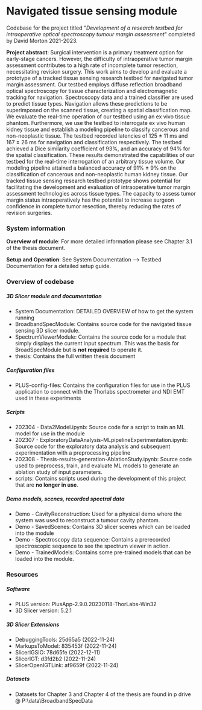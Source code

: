 # Navigated tissue sensing module

Codebase for the project titled "*Development of a research testbed for intraoperative optical spectroscopy tumour margin assessment*" completed by David Morton 2021-2023. 

**Project abstract**: Surgical intervention is a primary treatment option for early-stage cancers. However, the difficulty of intraoperative tumor margin assessment contributes to a high rate of incomplete tumor resection, necessitating revision surgery. This work aims to develop and evaluate a prototype of a tracked tissue sensing research testbed for navigated tumor margin assessment. Our testbed employs diffuse reflection broadband optical spectroscopy for tissue characterization and electromagnetic tracking for navigation. Spectroscopy data and a trained classifier are used to predict tissue types. Navigation allows these predictions to be superimposed on the scanned tissue, creating a spatial classification map. We evaluate the real-time operation of our testbed using an ex vivo tissue phantom. Furthermore, we use the testbed to interrogate ex vivo human kidney tissue and establish a modeling pipeline to classify cancerous and non-neoplastic tissue. The testbed recorded latencies of 125 ± 11 ms and 167 ± 26 ms for navigation and classification respectively. The testbed achieved a Dice similarity coefficient of 93%, and an accuracy of 94% for the spatial classification.  These results demonstrated the capabilities of our testbed for the real-time interrogation of an arbitrary tissue volume. Our modeling pipeline attained a balanced accuracy of 91% ± 9% on the classification of cancerous and non-neoplastic human kidney tissue. Our tracked tissue sensing research testbed prototype shows potential for facilitating the development and evaluation of intraoperative tumor margin assessment technologies across tissue types. The capacity to assess tumor margin status intraoperatively has the potential to increase surgeon confidence in complete tumor resection, thereby reducing the rates of revision surgeries.

### System information
**Overview of module**: For more detailed information please see Chapter 3.1 of the thesis document.

**Setup and Operation**: See System Documentation --> Testbed Documentation for a detailed setup guide. 

### Overview of codebase
##### 3D Slicer module and documentation
- System Documentation: DETAILED OVERVIEW of how to get the system running
- BroadbandSpecModule: Contains source code for the navigated tissue sensing 3D slicer module.
- SpectrumViewerModule: Contains the source code for a module that simply displays the current input spectrum. This was the basis for BroadSpecModule but is **not required** to operate it.
- thesis: Contains the full written thesis document
##### Configuration files
- PLUS-config-files: Contains the configuration files for use in the PLUS application to connect with the Thorlabs spectrometer and NDI EMT used in these experiments
##### Scripts
- 202304 - Data2Model.ipynb: Source code for a script to train an ML model for use in the module
- 202307 - ExploratoryDataAnalysis-MLpipelineExperimentation.ipynb: Source code for the exploratory data analysis and subsequent experimentation with a preprocessing pipeline
- 202308 - Thesis-results-generation-AblationStudy.ipynb: Source code used to preprocess, train, and evaluate ML models to generate an ablation study of input parameters. 
- scripts: Contains scripts used during the development of this project that are **no longer in use**.
##### Demo models, scenes, recorded spectral data
- Demo - CavityReconstruction: Used for a physical demo where the system was used to reconstruct a tumour cavity phantom.
- Demo - SavedScenes: Contains 3D slicer scenes which can be loaded into the module
- Demo - Spectroscopy data sequence: Contains a prerecorded spectroscopic sequence to see the spectrum viewer in action.
- Demo - TrainedModels: Contains some pre-trained models that can be loaded into the module.

### Resources
##### Software
- PLUS version: PlusApp-2.9.0.20230118-ThorLabs-Win32
- 3D Slicer version: 5.2.1

##### 3D Slicer Extensions
- DebuggingTools: 25d65a5     (2022-11-24)
- MarkupsToModel: 835453f     (2022-11-24)
- SlicerIGSIO: 78d65fe        (2022-12-11)
- SlicerIGT: d3fd2b2          (2022-11-24)
- SlicerOpenIGTLink: af9659f  (2022-11-24)

##### Datasets
- Datasets for Chapter 3 and Chapter 4 of the thesis are found in p drive @ P:\data\BroadbandSpecData





